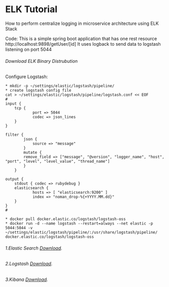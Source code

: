 # ELK Tutorial
How to perform centralize logging in microservice architecture using ELK Stack

Code:
This is a simple spring boot application that has one rest resource http://localhost:9898/getUser/[id]
It uses logback to send data to logstash listening on port 5044


###### Download ELK Binary Distrubution
Configure Logstash:

	* mkdir -p ~/settings/elastic/logstash/pipeline/
	* create logstash config file
	cat > ~/settings/elastic/logstash/pipeline/logstash.conf << EOF
	#
	input {
  		tcp {
    			port => 5044
    			codec => json_lines
  		}
	}

	filter {
      		json {
        		source => "message"
      		}
      		mutate {
			remove_field => ["message", "@version", "logger_name", "host", "port", "level", "level_value", "thread_name"]
      		}
    	}

	output {
  		stdout { codec => rubydebug }
  		elasticsearch {
    			hosts => [ "elasticsearch:9200" ]
    			index => "noman_drop-%{+YYYY.MM.dd}"
  		}
	}
	#

	* docker pull docker.elastic.co/logstash/logstash-oss
	* docker run -d --name logstash --restart=always --net elastic -p 5044:5044 -v ~/settings/elastic/logstash/pipeline/:/usr/share/logstash/pipeline/ docker.elastic.co/logstash/logstash-oss

###### 1.Elastic Search [Download](https://www.elastic.co/downloads/elasticsearch).
###### 2.Logstash [Download](https://www.elastic.co/downloads/kibana).
###### 3.Kibana [Download](https://artifacts.elastic.co/downloads/logstash/logstash-7.6.2.zip).
